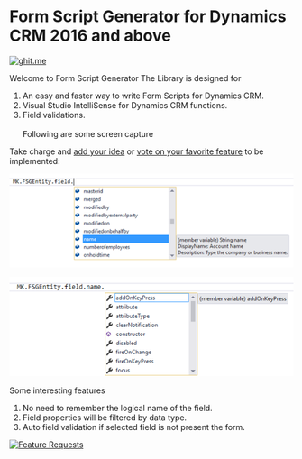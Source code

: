 # Form Script Generator for Dynamics CRM 2016 and above
[![ghit.me](https://ghit.me/badge.svg?repo=mihirkadam/Form-Script-Generator)](https://ghit.me/repo/mihirkadam/Form-Script-Generator)

Welcome to Form Script Generator
The Library is designed for <br />
1. An easy and faster way to write Form Scripts for Dynamics CRM.<br />
2. Visual Studio IntelliSense for Dynamics CRM functions.<br />
3. Field validations.  <br /><br />
Following are some screen capture 


Take charge and [add your idea](http://feathub.com/mihirkadam/Form-Script-Generator) or [vote on your favorite feature](http://feathub.com/mihirkadam/Form-Script-Generator) to be implemented:

![Alt text](/Form%20Script%20Generator/Form%20Script%20Generator/Images/VSIntelliSense-Field-1.png?raw=true "Visual Studio IntelliSense")

![Alt text](/Form%20Script%20Generator/Form%20Script%20Generator/Images/VSIntelliSense-Property-1.png?raw=true "Visual Studio IntelliSense")

Some interesting features <br />
1.	No need to remember the logical name of the field.<br />
2.	Field properties will be filtered by data type.<br />
3.	Auto field validation if selected field is not present the form.<br />

[![Feature Requests](http://feathub.com/mihirkadam/Form-Script-Generator?format=svg)](http://feathub.com/mihirkadam/Form-Script-Generator)
